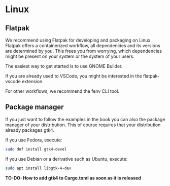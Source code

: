 # Linux

## Flatpak

We recommend using Flatpak for developing and packaging on Linux.
Flatpak offers a containerized workflow, all dependencies and its versions are determined by you.
This frees you from worrying, which dependencies might be present on your system or the system of your users.

The easiest way to get started is to use GNOME Builder.

If you are already used to VSCode, you might be interested in the flatpak-vscode extension.

For other workflows, we recommend the fenv CLI tool.


## Package manager

If you just want to follow the examples in the book you can also the package manager of your distribution.
This of course requires that your distribution already packages gtk4.

If you use Fedora, execute:
```bash
sudo dnf install gtk4-devel
```

If you use Debian or a derivative such as Ubuntu, execute:
```bash
sudo apt install libgtk-4-dev
```

**TO-DO: How to add gtk4 to Cargo.toml as soon as it is released**
